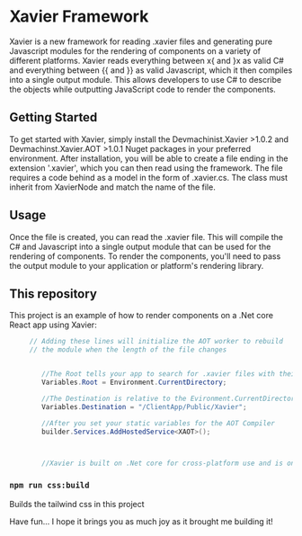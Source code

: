 ﻿
# Xavier Framework

Xavier is a new framework for reading .xavier files and generating pure Javascript modules for the rendering of components on a variety of different platforms. Xavier reads everything between x{ and }x as valid C# and everything between {{ and }} as valid Javascript, which it then compiles into a single output module. This allows developers to use C# to describe the objects while outputting JavaScript code to render the components.

## Getting Started

To get started with Xavier, simply install the Devmachinist.Xavier >1.0.2 and Devmachinst.Xavier.AOT >1.0.1 Nuget packages in your preferred environment. After installation, you will be able to create a file ending in the extension '.xavier', which you can then read using the framework.
The file requires a code behind as a model in the form of .xavier.cs. The class must inherit from XavierNode and match the name of the file.

## Usage

Once the file is created, you can read the .xavier file. This will compile the C# and Javascript into a single output module that can be used for the rendering of components. To render the components, you'll need to pass the output module to your application or platform's rendering library.

## This repository
This project is an example of how to render components on a .Net core React app using Xavier:

```cs
     // Adding these lines will initialize the AOT worker to rebuild
     // the module when the length of the file changes


        //The Root tells your app to search for .xavier files with their .xavier.cs code behind
        Variables.Root = Environment.CurrentDirectory;

        //The Destination is relative to the Evironment.CurrentDirectory. The final 
        Variables.Destination = "/ClientApp/Public/Xavier";

        //After you set your static variables for the AOT Compiler 
        builder.Services.AddHostedService<XAOT>();



        //Xavier is built on .Net core for cross-platform use and is only available on .Net 7 and beyond

```

### `npm run css:build`

Builds the tailwind css in this project


Have fun...
I hope it brings you as much joy as it brought me building it!
